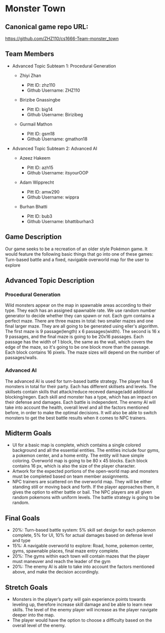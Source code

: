 # Monster Town

## Canonical game repo URL:

https://github.com/ZHZ110/cs1666-Team-monster_town

## Team Members
* Advanced Topic Subteam 1: Procedural Generation

	* Zhiyi Zhan
		* Pitt ID: zhz110
		* Github Username: ZHZ110
	
  	* Birizibe Gnassingbe
		* Pitt ID: big14
		* Github Username: Birizibeg
	
   	* Gurmail Mathon
		* Pitt ID: gsm18
		* Github Username: gmathon18
	
* Advanced Topic Subteam 2: Advanced AI

	* Azeez Hakeem
		* Pitt ID: azh15
		* Github Username: itsyourOOP
	
  	* Adam Wipprecht
		* Pitt ID: amw290
		* Github Username: wippra
	
  	* Burhan Bhatti
		* Pitt ID: bub3
		* Github Username: bhattiburhan3

## Game Description

Our game seeks to be a recreation of an older style Pokémon game. It would feature
the following basic things that go into one of these games: Turn-based battle and a ﬁxed, navigable overworld map for the user to explore

## Advanced Topic Description

### Procedural Generation

Wild monsters appear on the map in spawnable areas according to their type. They each has an assigned spawnable rate. We use random number generator to decide 
whether they can spawn or not.
Each gym contains a perfect maze. There are three mazes in total: two smaller mazes and one final larger maze. They are all going to be generated using eller's 
algorithm. The first maze is 9 passage(length) x 6 passages(width). The second is 16 x 9 passages, and the final maze is going to be 20x16 passages. Each passage
has the width of 1 block, the same as the wall, which covers the edge of the maze, so it's going to be one block more than the passage. Each block contains 16
pixels. The maze sizes will depend on the number of passages/walls.

### Advanced AI

The advanced AI is used for turn-based battle strategy. The player has 6 monsters in total for their party. Each has different skillsets and levels. The skillsets
contain skills that attack/reduce receved damage/add additional blocking/regen. Each skill and monster has a type, which has an impact on their defense and damages. 
Each battle is independent. The enemy AI will take into account the health, overall level and all the factors mentioned before, in order to make the optimal
decisions. It will also be able to switch monsters to get the best battle results when it comes to NPC trainers.

## Midterm Goals

* UI for a basic map is complete, which contains a single colored background and all the essential entities. The entities include four gyms, a pokemon center, and 
  a home entity. The entity will have simple coloring. Overworld map is going to be 80 x 45 blocks. Each block contains 16 px, which is also the size of the player 	character. 
* Artwork for the expected portions of the open-world map and monsters must be completed based on team member assignments.
* NPC trainers are scattered on the overworld map. They will be either standing still or moving back and forth. If the player approaches them, it gives the option
  to either battle or bail. The NPC players are all given random pokemons with uniform levels. The battle strategy is going to be random.


## Final Goals

* 20%: Turn-based battle system: 
  5% skill set design for each pokemon complete, 
  5% for UI, 
  10% for actual damages based on defense level and type
* 15%: A navigable overworld to explore: Road, home, pokemon center, gyms, spawnable places, final maze entry complete.
* 20%: The gyms within each town will contain mazes that the player must maneuver and reach the leader of the gym
* 20%: The enemy AI is able to take into account the factors mentioned above, and make the decision accordingly.


## Stretch Goals

* Monsters in the player’s party will gain experience points towards leveling up, therefore increase skill damage and be able to learn new skills. 
  The level of the enemy player will increase as the player navigate deeper into the map.
* The player would have the option to choose a difficulty based on the overall level of the enemy.
